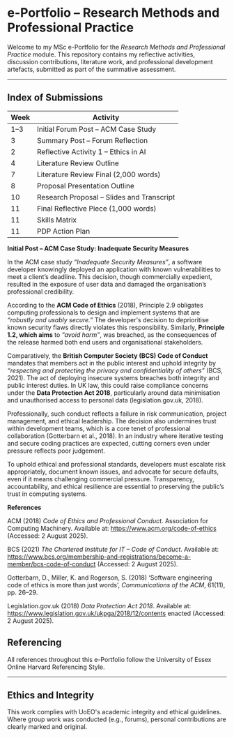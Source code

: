 # e-Portfolio – Research Methods and Professional Practice

Welcome to my MSc e-Portfolio for the *Research Methods and Professional Practice* module. This repository contains my reflective activities, discussion contributions, literature work, and professional development artefacts, submitted as part of the summative assessment.

---

## Index of Submissions

| Week | Activity                                  |
| ---- | ----------------------------------------- |
| 1–3  | Initial Forum Post – ACM Case Study       |
| 3    | Summary Post – Forum Reflection           |
| 2    | Reflective Activity 1 – Ethics in AI      |
| 4    | Literature Review Outline                 |
| 7    | Literature Review Final (2,000 words)     |
| 8    | Proposal Presentation Outline             |
| 10   | Research Proposal – Slides and Transcript |
| 11   | Final Reflective Piece (1,000 words)      |
| 11   | Skills Matrix                             |
| 11   | PDP Action Plan                           |



**Initial Post – ACM Case Study: Inadequate Security Measures**

In the ACM case study *“Inadequate Security Measures”*, a software developer knowingly deployed an application with known vulnerabilities to meet a client’s deadline. This decision, though commercially expedient, resulted in the exposure of user data and damaged the organisation’s professional credibility.

According to the **ACM Code of Ethics** (2018), Principle 2.9 obligates computing professionals to design and implement systems that are *“robustly and usably secure.”* The developer's decision to deprioritise known security flaws directly violates this responsibility. Similarly, **Principle 1.2, which aims** to *“avoid harm”*, was breached, as the consequences of the release harmed both end users and organisational stakeholders.

Comparatively, the **British Computer Society (BCS) Code of Conduct** mandates that members act in the public interest and uphold integrity by *“respecting and protecting the privacy and confidentiality of others”* (BCS, 2021). The act of deploying insecure systems breaches both integrity and public interest duties. In UK law, this could raise compliance concerns under the **Data Protection Act 2018**, particularly around data minimisation and unauthorised access to personal data (legislation.gov.uk, 2018).

Professionally, such conduct reflects a failure in risk communication, project management, and ethical leadership. The decision also undermines trust within development teams, which is a core tenet of professional collaboration (Gotterbarn et al., 2018). In an industry where iterative testing and secure coding practices are expected, cutting corners even under pressure reflects poor judgement.

To uphold ethical and professional standards, developers must escalate risk appropriately, document known issues, and advocate for secure defaults, even if it means challenging commercial pressure. Transparency, accountability, and ethical resilience are essential to preserving the public’s trust in computing systems.

 **References**

ACM (2018) *Code of Ethics and Professional Conduct*. Association for Computing Machinery. Available at: https://www.acm.org/code-of-ethics (Accessed: 2 August 2025).

BCS (2021) *The Chartered Institute for IT – Code of Conduct*. Available at: https://www.bcs.org/membership-and-registrations/become-a-member/bcs-code-of-conduct (Accessed: 2 August 2025).

Gotterbarn, D., Miller, K. and Rogerson, S. (2018) ‘Software engineering code of ethics is more than just words’, *Communications of the ACM*, 61(11), pp. 26–29.

Legislation.gov.uk (2018) *Data Protection Act 2018*. Available at: https://www.legislation.gov.uk/ukpga/2018/12/contents enacted (Accessed: 2 August 2025).







## Referencing

All references throughout this e-Portfolio follow the University of Essex Online Harvard Referencing Style.

---

## Ethics and Integrity

This work complies with UoEO's academic integrity and ethical guidelines. Where group work was conducted (e.g., forums), personal contributions are clearly marked and original.

